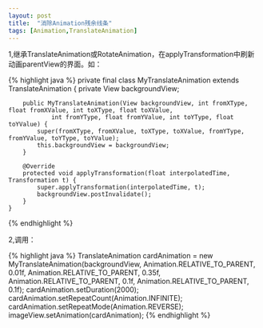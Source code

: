 ```yaml
---
layout: post
title:  "消除Animation残余线条"
tags: [Animation,TranslateAnimation]
---
```

1,继承TranslateAnimation或RotateAnimation，在applyTransformation中刷新动画parentView的界面。如：

{% highlight java %}
private final class MyTranslateAnimation extends TranslateAnimation {
        private View backgroundView;

        public MyTranslateAnimation(View backgroundView, int fromXType, float fromXValue, int toXType, float toXValue,
                int fromYType, float fromYValue, int toYType, float toYValue) {
            super(fromXType, fromXValue, toXType, toXValue, fromYType, fromYValue, toYType, toYValue);
            this.backgroundView = backgroundView;
        }

        @Override
        protected void applyTransformation(float interpolatedTime, Transformation t) {
            super.applyTransformation(interpolatedTime, t);
            backgroundView.postInvalidate();
        }
    }
{% endhighlight %}

2,调用：

{% highlight java %}
TranslateAnimation cardAnimation = new MyTranslateAnimation(backgroundView, Animation.RELATIVE_TO_PARENT, 0.01f,
                Animation.RELATIVE_TO_PARENT, 0.35f, Animation.RELATIVE_TO_PARENT, 0.1f, Animation.RELATIVE_TO_PARENT,
                0.1f);
cardAnimation.setDuration(2000);
cardAnimation.setRepeatCount(Animation.INFINITE);
cardAnimation.setRepeatMode(Animation.REVERSE);
imageView.setAnimation(cardAnimation);
{% endhighlight %}
